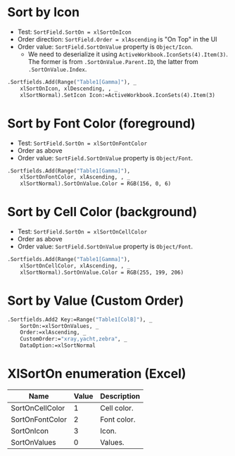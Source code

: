# Sort by Icon
- Test: `SortField.SortOn = xlSortOnIcon`
- Order direction: `SortField.Order = xlAscending` is "On Top" in the UI
- Order value: `SortField.SortOnValue` property is `Object/Icon`. 
  - We need to deserialize it using `ActiveWorkbook.IconSets(4).Item(3)`. The former is from `.SortOnValue.Parent.ID`, the latter from `.SortOnValue.Index`.
```vb
.Sortfields.Add(Range("Table1[Gamma]"), _
    xlSortOnIcon, xlDescending, , _
    xlSortNormal).SetIcon Icon:=ActiveWorkbook.IconSets(4).Item(3)
```

# Sort by Font Color (foreground)
- Test: `SortField.SortOn = xlSortOnFontColor`
- Order as above
- Order value: `SortField.SortOnValue` property is `Object/Font`. 
```vb
.Sortfields.Add(Range("Table1[Gamma]"), 
    xlSortOnFontColor, xlAscending, , _
    xlSortNormal).SortOnValue.Color = RGB(156, 0, 6)
```

# Sort by Cell Color (background)
- Test: `SortField.SortOn = xlSortOnCellColor`
- Order as above
- Order value: `SortField.SortOnValue` property is `Object/Font`. 
```vb
.Sortfields.Add(Range("Table1[Gamma]"), 
    xlSortOnCellColor, xlAscending, , _
    xlSortNormal).SortOnValue.Color = RGB(255, 199, 206)
```

# Sort by Value (Custom Order)
```vb
.Sortfields.Add2 Key:=Range("Table1[ColB]"), _
    SortOn:=xlSortOnValues, _
    Order:=xlAscending, _
    CustomOrder:="xray,yacht,zebra", _
    DataOption:=xlSortNormal
```

# XlSortOn enumeration (Excel)
| Name            | Value | Description |
| --------------- | ----- | ----------- |
| SortOnCellColor | 1     | Cell color. |
| SortOnFontColor | 2     | Font color. |
| SortOnIcon      | 3     | Icon.       |
| SortOnValues    | 0     | Values.     |
